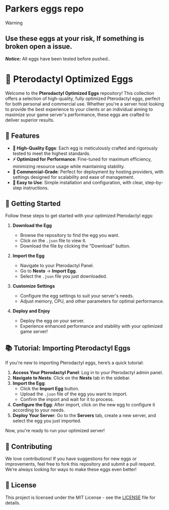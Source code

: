 
# Parkers eggs repo

> [!WARNING]
> 
> Use these eggs at your risk, If something is broken open a issue.
> ---
> 
> ***Notice:*** All eggs have been tested before pushed..
>

# 🥚 Pterodactyl Optimized Eggs

Welcome to the **Pterodactyl Optimized Eggs** repository! This collection offers a selection of high-quality, fully optimized Pterodactyl eggs, perfect for both personal and commercial use. Whether you're a server host looking to provide the best experience to your clients or an individual aiming to maximize your game server's performance, these eggs are crafted to deliver superior results.

## 🌟 Features

- **🔧 High-Quality Eggs**: Each egg is meticulously crafted and rigorously tested to meet the highest standards.
- **⚡ Optimized for Performance**: Fine-tuned for maximum efficiency, minimizing resource usage while maintaining stability.
- **🏢 Commercial-Grade**: Perfect for deployment by hosting providers, with settings designed for scalability and ease of management.
- **🎯 Easy to Use**: Simple installation and configuration, with clear, step-by-step instructions.

## 🚀 Getting Started

Follow these steps to get started with your optimized Pterodactyl eggs:

1. **Download the Egg**  
   - Browse the repository to find the egg you want.
   - Click on the `.json` file to view it.
   - Download the file by clicking the "Download" button.

2. **Import the Egg**  
   - Navigate to your Pterodactyl Panel.
   - Go to **Nests** -> **Import Egg**.
   - Select the `.json` file you just downloaded.

3. **Customize Settings**  
   - Configure the egg settings to suit your server's needs.
   - Adjust memory, CPU, and other parameters for optimal performance.

4. **Deploy and Enjoy**  
   - Deploy the egg on your server.
   - Experience enhanced performance and stability with your optimized game server!

## 📚 Tutorial: Importing Pterodactyl Eggs

If you're new to importing Pterodactyl eggs, here’s a quick tutorial:

1. **Access Your Pterodactyl Panel**: Log in to your Pterodactyl admin panel.
2. **Navigate to Nests**: Click on the **Nests** tab in the sidebar.
3. **Import the Egg**:  
   - Click the **Import Egg** button.
   - Upload the `.json` file of the egg you want to import.
   - Confirm the import and wait for it to process.
4. **Configure the Egg**: After import, click on the new egg to configure it according to your needs.
5. **Deploy Your Server**: Go to the **Servers** tab, create a new server, and select the egg you just imported.

Now, you're ready to run your optimized server!

## 🤝 Contributing

We love contributions! If you have suggestions for new eggs or improvements, feel free to fork this repository and submit a pull request. We’re always looking for ways to make these eggs even better!

## 📄 License

This project is licensed under the MIT License - see the [LICENSE](LICENSE) file for details.

